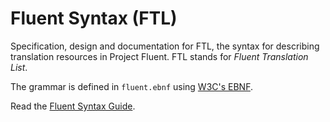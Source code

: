 # Fluent Syntax (FTL)

Specification, design and documentation for FTL, the syntax for describing
translation resources in Project Fluent.  FTL stands for *Fluent Translation
List*.

The grammar is defined in `fluent.ebnf` using [W3C's EBNF][].

Read the [Fluent Syntax Guide][].

[Fluent Syntax Guide]: http://projectfluent.org/fluent/guide
[W3C's EBNF]: https://www.w3.org/TR/REC-xml/#sec-notation
